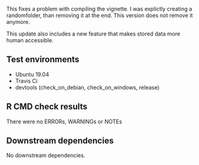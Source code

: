 
This fixes a problem with compiling the vignette. I was explictly
creating a randomfolder, than removing it at the end. This version
does not remove it anymore.

This update also includes a new feature that makes stored data more
human accessible.

## Test environments
* Ubuntu 19.04
* Travis Ci
* devtools (check_on_debian, check_on_windows, release)

## R CMD check results
There were no ERRORs, WARNINGs or NOTEs

## Downstream dependencies
No downstream dependencies.

